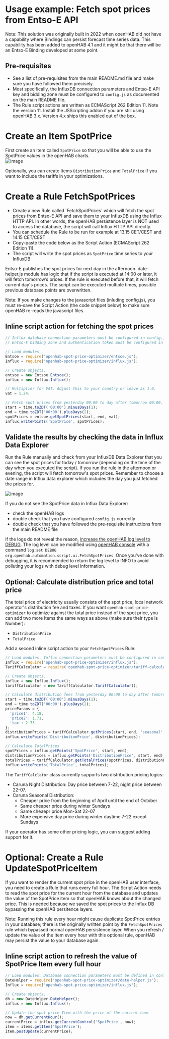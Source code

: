 # Usage example: Fetch spot prices from Entso-E API
Note: This solution was originally built in 2022 when openHAB did not have a capability where Bindings can persist forecast time series data. This capability has been added to openHAB 4.1 and it might be that there will be an Entso-E Binding developed at some point. 

## Pre-requisites
- See a list of pre-requisites from the main README.md file and make sure you have followed them precisely.
- Most specifically, the InfluxDB connection parameters and Entso-E API key and bidding zone must be configured to `config.js` as documented on the main README file.
- The Rule script actions are written as ECMAScript 262 Edition 11. Note the version 11. Install the JSScripting addon if you are still using openHAB 3.x. Version 4.x ships this enabled out of the box. 

# Create an Item SpotPrice
First create an Item called `SpotPrice` so that you will be able to use the SpotPrice values in the openHAB charts.  
![image](https://github.com/masipila/openhab-spot-price-optimizer/assets/20110757/60c176cf-c585-4df7-a963-9ad41ec2952c)

Optionally, you can create Items `DistributionPrice` and `TotalPrice` if you want to include the tariffs in your optimizations.

# Create a Rule FetchSpotPrices
- Create a new Rule called `FetchSpotPrices´ which will fetch the spot prices from Entso-E API and save them to your InfluxDB using the Influx HTTP API. In other words, the openHAB persistence layer is NOT used to access the database, the script will call Influx HTTP API directly.
- You can schedule the Rule to be run for example at 13.15 CET/CEST and 14.15 CET/CEST
- Copy-paste the code below as the Script Action (ECMAScript 262 Edition 11).
- The script will write the spot prices as `SpotPrice` time series to your InfluxDB
 
Entso-E publishes the spot prices for next day in the afternoon. date-helper.js module has logic that if the script is executed at 14:00 or later, it will fetch tomorrow’s prices. If the rule is executed before that, it will fetch current day's prices. The script can be executed multiple times, possible previous database points are overwritten.

Note: If you make changes to the javascript files (inluding config.js), you must re-save the Script Action (the code snippet below) to make sure openHAB re-reads the javascript files.

## Inline script action for fetching the spot prices

```Javascript
// Influx database connection parameters must be configured in config.js
// Entso-E bidding zone and authentication token must be configured in config.js

// Load modules.
Entsoe = require('openhab-spot-price-optimizer/entsoe.js');
Influx = require('openhab-spot-price-optimizer/influx.js');

// Create objects.
entsoe = new Entsoe.Entsoe();
influx = new Influx.Influx();

// Multiplier for VAT. Adjust this to your country or leave as 1.0.
vat = 1.24; 

// Fetch spot prices from yesterday 00:00 to day after tomorrow 00:00. Save them as 'SpotPrice'.
start = time.toZDT('00:00').minusDays(1);
end = time.toZDT('00:00').plusDays(2);
spotPrices = entsoe.getSpotPrices(start, end, vat);
influx.writePoints('SpotPrice', spotPrices);
```

## Validate the results by checking the data in Influx Data Explorer
Run the Rule manually and check from your InfluxDB Data Explorer that you can see the spot prices for today / tomorrow (depending on the time of the day when you executed the script). If you run the rule in the afternoon or evening, the script will fetch tomorrow's spot prices. Remember to choose a date range in Influx data explorer which includes the day you just fetched the prices for.

![image](https://github.com/masipila/openhab-spot-price-optimizer/assets/20110757/fd1e22cf-bb19-4316-a233-f8fd36a3610c)

If you do not see the SpotPrice data in Influx Data Explorer:
- check the openHAB logs
- double check that you have configured `config.js` correctly
- double check that you have followed the pre-requisite instructions from the main README file

If the logs do not reveal the reason, [increase the openHAB log level to DEBUG](https://www.openhab.org/docs/administration/logging.html). The log level can be modified using [openHAB console](https://www.openhab.org/docs/administration/console.html) with a command `log:set DEBUG org.openhab.automation.script.ui.FetchSpotPrices`. Once you've done with debugging, it is recommended to return the log level to INFO to avoid polluting your logs with debug level information. 

## Optional: Calculate distribution price and total price
The total price of electricity usually consists of the spot price, local network operator's distribution fee and taxes. If you want `openhab-spot-price-optimizer` to optimize against the total price instead of the spot price, you can add two more Items the same ways as above (make sure their type is Number):
- `DistributionPrice`
- `TotalPrice`

Add a second inline script action to your `FetchSpotPrices` Rule:

```Javascript
// Load modules. Influx connection parameters must be configured in config.js
Influx = require('openhab-spot-price-optimizer/influx.js');
TariffCalculator = require('openhab-spot-price-optimizer/tariff-calculator.js'); 

// Create objects.
influx = new Influx.Influx();
tariffCalculator = new TariffCalculator.TariffCalculator(); 

// Calculate distribution fees from yesterday 00:00 to day after tomorrow 00:00.
start = time.toZDT('00:00').minusDays(1);
end = time.toZDT('00:00').plusDays(2);
priceParams = {
  'price1': 4.18,
  'price2': 1.71,
  'tax': 2.73
};
distributionPrices = tariffCalculator.getPrices(start, end, 'seasonal', priceParams);
influx.writePoints('DistributionPrice', distributionPrices);

// Calculate TotalPrices
spotPrices = influx.getPoints('SpotPrice', start, end);
distributionPrices = influx.getPoints('DistributionPrice', start, end);
totalPrices = tariffCalculator.getTotalPrices(spotPrices, distributionPrices);
influx.writePoints('TotalPrice', totalPrices);
```

The `TariffCalclator` class currently supports two distribution pricing logics:
- Caruna Night Distribution: Day price between 7-22, night price between 22-07. 
- Caruna Seasonal Distribution:
  - Cheaper price from the beginning of April until the end of October
  - Same cheaper price during winter Sundays
  - Same cheaepr price Mon-Sat 22-07
  - More expensive day price during winter daytime 7-22 except Sundays    

If your operator has some other pricing logic, you can suggest adding support for it.

# Optional: Create a Rule UpdateSpotPriceItem
If you want to render the current spot price in the openHAB user interface, you need to create a Rule that runs every full hour. The Script Action needs to read the spot price for the current hour from the database and updates the value of the SpotPrice item so that openHAB knows about the changed price. This is needed because we saved the spot prices to the Influx DB bypassing the openHAB persitence layers.

Note: Running this rule every hour might cause duplicate SpotPrice entries in your database; there is the originally written point by the `FetchSpotPrices` rule which bypassed normal openHAB persistence layer. When you refresh / update the value of the Item every hour with this optional rule, openHAB may persist the value to your database again.  

## Inline script action to refresh the value of SpotPrice Item every full hour
```Javascript
// Load modules. Database connection parameters must be defined in config.js.
DateHelper = require('openhab-spot-price-optimizer/date-helper.js');
Influx = require('openhab-spot-price-optimizer/influx.js');

// Create objects.
dh = new DateHelper.DateHelper();
influx = new Influx.Influx();

// Update the spot price Item with the price of the current hour
now = dh.getCurrentHour();
currentPrice = influx.getCurrentControl('SpotPrice', now);
item = items.getItem('SpotPrice');
item.postUpdate(currentPrice);
```
